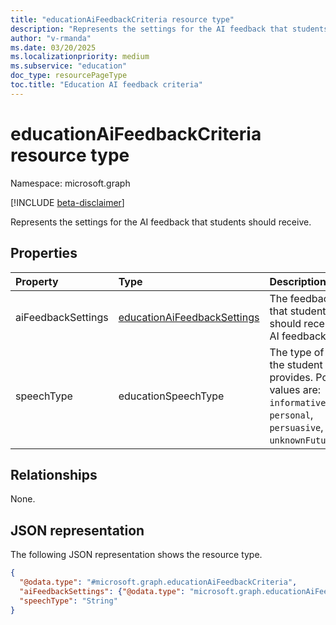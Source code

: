 ```yaml
---
title: "educationAiFeedbackCriteria resource type"
description: "Represents the settings for the AI feedback that students should receive. "
author: "v-rmanda"
ms.date: 03/20/2025
ms.localizationpriority: medium
ms.subservice: "education"
doc_type: resourcePageType
toc.title: "Education AI feedback criteria"
---
```


# educationAiFeedbackCriteria resource type

Namespace: microsoft.graph

[!INCLUDE [beta-disclaimer](../../includes/beta-disclaimer.md)]

Represents the settings for the AI feedback that students should receive. 

## Properties
|Property|Type|Description|
|:---|:---|:---|
|aiFeedbackSettings|[educationAiFeedbackSettings](../resources/educationaifeedbacksettings.md)|The feedback types that students should receive from AI feedback.|
|speechType|educationSpeechType|The type of speech the student provides. Possible values are: `informative`, `personal`, `persuasive`, `unknownFutureValue`.|

## Relationships
None.

## JSON representation
The following JSON representation shows the resource type.
<!-- {
  "blockType": "resource",
  "@odata.type": "microsoft.graph.educationAiFeedbackCriteria"
}
-->
``` json
{
  "@odata.type": "#microsoft.graph.educationAiFeedbackCriteria",
  "aiFeedbackSettings": {"@odata.type": "microsoft.graph.educationAiFeedbackSettings"},
  "speechType": "String"
}
```

